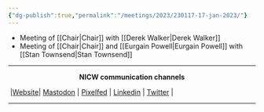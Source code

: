 ```yaml
---
{"dg-publish":true,"permalink":"/meetings/2023/230117-17-jan-2023/"}
---
```



- Meeting of [[Chair\|Chair]] with [[Derek Walker\|Derek Walker]]
- Meeting of [[Chair\|Chair]] and [[Eurgain Powell\|Eurgain Powell]] with [[Stan Townsend\|Stan Townsend]]

***
<p style="text-align: center;font-weight:bold";>NICW communication channels</p>

󠁧 |[Website](https://nationalinfrastructurecommission.wales)| [Mastodon](https://toot.wales/@NICW) | [Pixelfed](https://pix.toot.wales/NICW) | [Linkedin](https://www.linkedin.com/company/26268509/) | [Twitter](https://twitter.com/InfraCommCymru) |
***


